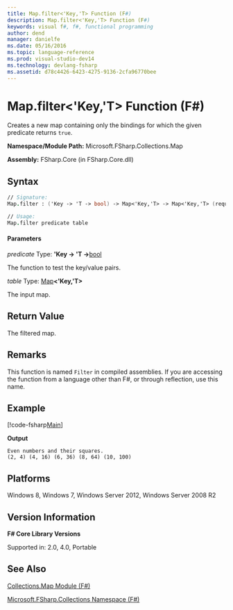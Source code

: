 ```yaml
---
title: Map.filter<'Key,'T> Function (F#)
description: Map.filter<'Key,'T> Function (F#)
keywords: visual f#, f#, functional programming
author: dend
manager: danielfe
ms.date: 05/16/2016
ms.topic: language-reference
ms.prod: visual-studio-dev14
ms.technology: devlang-fsharp
ms.assetid: d78c4426-6423-4275-9136-2cfa96770bee
---
```


# Map.filter<'Key,'T> Function (F#)

Creates a new map containing only the bindings for which the given predicate returns `true`.

**Namespace/Module Path:** Microsoft.FSharp.Collections.Map

**Assembly:** FSharp.Core (in FSharp.Core.dll)


## Syntax

```fsharp
// Signature:
Map.filter : ('Key -> 'T -> bool) -> Map<'Key,'T> -> Map<'Key,'T> (requires comparison)

// Usage:
Map.filter predicate table
```

#### Parameters
*predicate*
Type: **'Key -&gt; 'T -&gt;**[bool](https://msdn.microsoft.com/library/89c0cf9c-49ce-4207-a3be-555851a67dd5)


The function to test the key/value pairs.


*table*
Type: [Map](https://msdn.microsoft.com/library/975316ea-55e3-4987-9994-90897ad45664)**&lt;'Key,'T&gt;**


The input map.

## Return Value

The filtered map.

## Remarks

This function is named `Filter` in compiled assemblies. If you are accessing the function from a language other than F#, or through reflection, use this name.

## Example

[!code-fsharp[Main](snippets/fsmaps/snippet5.fs)]

**Output**

```
Even numbers and their squares.
(2, 4) (4, 16) (6, 36) (8, 64) (10, 100)
```

## Platforms
Windows 8, Windows 7, Windows Server 2012, Windows Server 2008 R2

## Version Information
**F# Core Library Versions**

Supported in: 2.0, 4.0, Portable

## See Also
[Collections.Map Module &#40;F&#35;&#41;](Collections.Map-Module-%5BFSharp%5D.md)

[Microsoft.FSharp.Collections Namespace &#40;F&#35;&#41;](Microsoft.FSharp.Collections-Namespace-%5BFSharp%5D.md)
